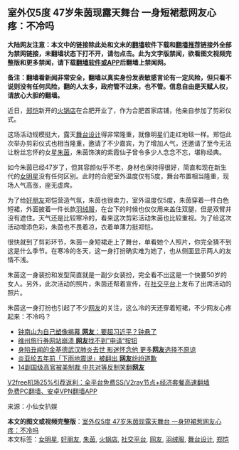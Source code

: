  <h2>室外仅5度 47岁朱茵现露天舞台 一身短裙惹网友心疼：不冷吗</h2> <p class="notice"><b>大陆网友注意：本文中的链接除此处和文末的<a href="https://github.com/bannedbook/fanqiang" >翻墙</a>软件下载和<a href="https://github.com/killgcd/justmysocks/blob/master/README.md">翻墙推荐</a>链接外全部为禁网链接，未翻墙状态下打不开，请勿点击。此为文字版禁闻，欲看图文视频完整版和更多禁闻，请下载<a href="https://github.com/bannedbook/fanqiang">翻墙软件或APP</a>后翻墙上禁闻网。</p><p>备注：翻墙看新闻非常安全，翻墙以真实身份发表敏感言论有一定风险，但只看不说则没有任何风险，翻的人太多，政府管不过来，也不管。信息自由是天赋人权，请放心大胆的翻墙。</b></p>  <div class="entry"> <p>近日，<a href="https://www.bannedbook.org/bnews/tag/%E9%83%91%E6%81%BA/" class="st_tag internal_tag" rel="tag" title="标签 郑恺 下的日志">郑恺</a>新开的<a href="https://www.bannedbook.org/bnews/tag/%e7%81%ab%e9%94%85%e5%ba%97/" class="st_tag internal_tag" rel="tag" title="标签 火锅店 下的日志">火锅店</a>在合肥开业了，作为合肥首家店铺，他亲自参加了剪彩仪式。</p> <p>这场活动规模挺大，露天<a href="https://www.bannedbook.org/bnews/tag/%E8%88%9E%E5%8F%B0%E8%AE%BE%E8%AE%A1/" class="st_tag internal_tag" rel="tag" title="标签 舞台设计 下的日志">舞台设计</a>得非常隆重，就像明星们走红地毯一样。郑恺此次举办剪彩仪式也相当隆重，邀请了不少嘉宾，为了增加人气，还邀请了至今无法让粉丝忘怀的女星<a href="https://www.bannedbook.org/bnews/tag/%e6%9c%b1%e8%8c%b5/" class="st_tag internal_tag" rel="tag" title="标签 朱茵 下的日志">朱茵</a>，朱茵饰演的紫霞仙子曾令多少人念念不忘，堪称经典。</p>  <p>如今朱茵已经47岁了，但其容颜似乎不老，身材也保持得很好，简直和现在新生代的<a href="https://www.bannedbook.org/bnews/tag/%E5%A5%B3%E6%98%8E%E6%98%9F/" class="st_tag internal_tag" rel="tag" title="标签 女明星 下的日志">女明星</a>没有任何区别。此时的合肥室外温度仅有5度，舞台布置相当隆重，现场人气高涨，座无虚席。</p> <p>为了给<a href="https://www.bannedbook.org/bnews/tag/%E5%A5%BD%E6%9C%8B%E5%8F%8B/" class="st_tag internal_tag" rel="tag" title="标签 好朋友 下的日志">好朋友</a>郑恺营造气氛，朱茵也很卖力，室外温度仅5度，朱茵穿着一件白色短裙，外面披着一件长款<a href="https://www.bannedbook.org/bnews/tag/%E7%BE%BD%E7%BB%92%E6%9C%8D/" class="st_tag internal_tag" rel="tag" title="标签 羽绒服 下的日志">羽绒服</a>，在台下的时候也仅仅用来盖住双腿，但是双臂并没有遮住。天气还是比较寒冷的，看来这次剪彩活动朱茵也比较重视。为了给这次活动增添色彩，朱茵也不畏着凉，衣着单薄力挺郑恺。</p>  <p>很快就到了剪彩环节，朱茵一身短裙走上了舞台，单看她个人照片，你完全猜不到这是什么季节。在寒冷的冬天，这一身打扮确实难为她了，也从侧面显示两人的友情不浅。</p> <p>朱茵这一身装扮和发型简直就是一副少女装扮，完全看不出这是一个快要50岁的女人。另外，此次活动的照片，朱茵还帮着宣传，在<a href="https://www.bannedbook.org/bnews/tag/%E7%A4%BE%E4%BA%A4%E5%B9%B3%E5%8F%B0/" class="st_tag internal_tag" rel="tag" title="标签 社交平台 下的日志">社交平台</a>上发布了出席活动的照片。</p>  <p>朱茵这一身打扮也引起了不少<a href="https://www.bannedbook.org/bnews/tag/%e7%bd%91%e5%8f%8b/" class="st_tag internal_tag" rel="tag" title="标签 网友 下的日志">网友</a>的关注，这么冷的天还穿着短裙，不少网友心疼起来：不冷吗？</p> <ul class='op-related-articles' title='相关阅读'> <li><a href='https://www.bannedbook.org/bnews/cbnews/20201213/1446692.html' target='_blank'>钟南山为自己塑像揭幕 <b>网友</b>：要超习近平？钟悬了</a></li> <li><a href='https://www.bannedbook.org/bnews/baitai/20201212/1446370.html' target='_blank'>维州旅行券网站崩溃 <b>网友</b>找不到”申请“按钮</a></li> <li><a href='https://www.bannedbook.org/bnews/yule/20201212/1446323.html' target='_blank'>身陷丑闻的金基德武汉肺炎去世 影迷怀念他 更多<b>网友</b>选择不原谅</a></li> <li><a href='https://www.bannedbook.org/bnews/yule/20201212/1446314.html' target='_blank'>炎亚纶五年前「下雨地震说」被翻出 <b>网友</b>纷纷道歉</a></li> <li><a href='https://www.bannedbook.org/bnews/cbnews/20201212/1446145.html' target='_blank'>14副国级高官被美制裁 中共对等反制笑翻<b>网友</b></a></li> </ul> <p class="texttj"> <a href="https://github.com/bannedbook/fanqiang/wiki/V2ray%E6%9C%BA%E5%9C%BA" target="_blank">V2free机场25%引荐返利：全平台免费SS/V2ray节点+经济套餐高速翻墙</a><br/> <a href="https://github.com/bannedbook/fanqiang/wiki/%E7%A6%81%E9%97%BB%E7%BD%91%E5%AE%89%E5%8D%93%E7%BF%BB%E5%A2%99%E6%96%B0%E9%97%BBAPP" target="_blank">免费PC翻墙、安卓VPN翻墙APP</a></p><p> 来源：小仙女扒娱 </p><a name='sharetosocial'></a>       <div><b>本文的图文或视频完整版</b>：<a href='https://www.bannedbook.org/bnews/yule/20201213/1446704.html'>室外仅5度 47岁朱茵现露天舞台 一身短裙惹网友心疼：不冷吗</a></div>  </div><!--END ENTRY--> <div class="postfooter"> <div>本文标签：<a href="https://www.bannedbook.org/bnews/tag/%E5%A5%B3%E6%98%8E%E6%98%9F/" rel="tag">女明星</a>, <a href="https://www.bannedbook.org/bnews/tag/%E5%A5%BD%E6%9C%8B%E5%8F%8B/" rel="tag">好朋友</a>, <a href="https://www.bannedbook.org/bnews/tag/%e6%9c%b1%e8%8c%b5/" rel="tag">朱茵</a>, <a href="https://www.bannedbook.org/bnews/tag/%e7%81%ab%e9%94%85%e5%ba%97/" rel="tag">火锅店</a>, <a href="https://www.bannedbook.org/bnews/tag/%E7%A4%BE%E4%BA%A4%E5%B9%B3%E5%8F%B0/" rel="tag">社交平台</a>, <a href="https://www.bannedbook.org/bnews/tag/%e7%bd%91%e5%8f%8b/" rel="tag">网友</a>, <a href="https://www.bannedbook.org/bnews/tag/%E7%BE%BD%E7%BB%92%E6%9C%8D/" rel="tag">羽绒服</a>, <a href="https://www.bannedbook.org/bnews/tag/%E8%88%9E%E5%8F%B0%E8%AE%BE%E8%AE%A1/" rel="tag">舞台设计</a>, <a href="https://www.bannedbook.org/bnews/tag/%E9%83%91%E6%81%BA/" rel="tag">郑恺</a></div>  </div><!--END POSTFOOTER--> 